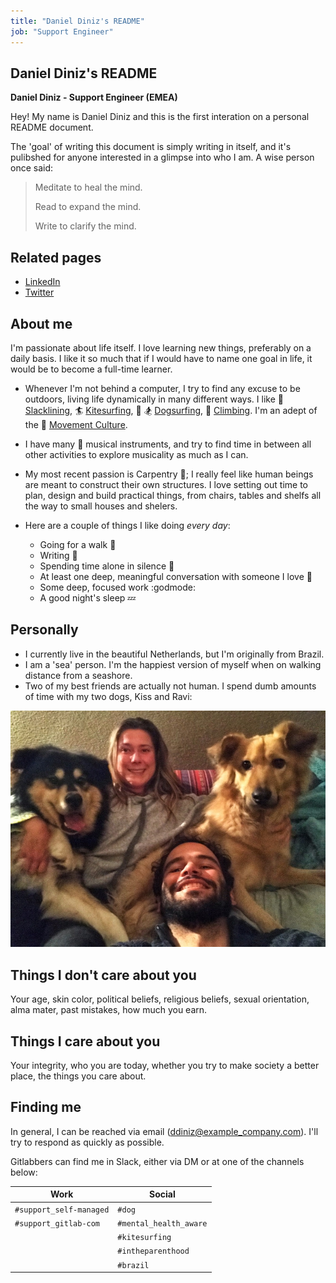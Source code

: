 ```yaml
---
title: "Daniel Diniz's README"
job: "Support Engineer"
---
```


## Daniel Diniz's README

**Daniel Diniz - Support Engineer (EMEA)**

Hey! My name is Daniel Diniz and this is the first interation on a personal README document.

The 'goal' of writing this document is simply writing in itself, and it's pulibshed for anyone interested in a glimpse into who I am. A wise person once said:

> Meditate to heal the mind.
>
> Read to expand the mind.
>
> Write to clarify the mind.

## Related pages

* [LinkedIn](https://www.linkedin.com/in/dnldnz/)
* [Twitter](https://twitter.com/dnldnz)

## About me

I'm passionate about life itself. I love learning new things, preferably on a daily basis. I like it so much that if I would have to name one goal in life, it would be to become a full-time learner.

* Whenever I'm not behind a computer, I try to find any excuse to be outdoors, living life dynamically in many different ways. I like :palm_tree: [Slacklining](https://en.wikipedia.org/wiki/Slacklining), :surfer: [Kitesurfing](https://en.wikipedia.org/wiki/Kiteboarding), :dog: :snowboarder: [Dogsurfing](https://vimeo.com/258229614), :mount_fuji: [Climbing](https://en.wikipedia.org/wiki/Climbing). I'm an adept of the :monkey: [Movement Culture](http://www.idoportal.com/).

* I have many :musical_note: musical instruments, and try to find time in between all other activities to explore musicality as much as I can.

* My most recent passion is Carpentry :hammer:; I really feel like human beings are meant to construct their own structures. I love setting out time to plan, design and build practical things, from chairs, tables and shelfs all the way to small houses and shelers.

* Here are a couple of things I like doing _every day_:
  * Going for a walk :runner:
  * Writing :orange_book:
  * Spending time alone in silence :thought_balloon:
  * At least one deep, meaningful conversation with someone I love :speech_balloon:
  * Some deep, focused work :godmode:
  * A good night's sleep :zzz:

## Personally

* I currently live in the beautiful Netherlands, but I'm originally from Brazil.
* I am a 'sea' person. I'm the happiest version of myself when on walking distance from a seashore.
* Two of my best friends are actually not human. I spend dumb amounts of time with my two dogs, Kiss and Ravi:

![Kiss and Ravi](img/kiss-and-ravi.jpg "Kiss and Ravi")

## Things I don't care about you

Your age, skin color, political beliefs, religious beliefs, sexual orientation, alma mater, past mistakes, how much you earn.

## Things I care about you

Your integrity, who you are today, whether you try to make society a better place, the things you care about.

## Finding me

In general, I can be reached via email (ddiniz@example_company.com). I'll try to respond as quickly as possible.

Gitlabbers can find me in Slack, either via DM or at one of the channels below:

| Work | Social |
| ---- | ------ |
| `#support_self-managed` | `#dog` |
| `#support_gitlab-com` | `#mental_health_aware` |
| | `#kitesurfing` |
|  | `#intheparenthood` |
| | `#brazil` |
